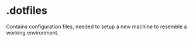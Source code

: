 .dotfiles
=====

Contains configuration files, needed to setup a new machine to resemble a working environment.
